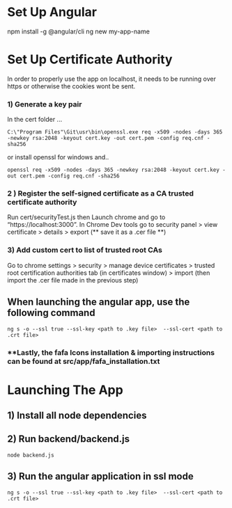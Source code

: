 
# Set Up Angular
npm install -g @angular/cli 
ng new my-app-name

# Set Up Certificate Authority
In order to properly use the app on localhost, it needs to be running over https or otherwise the cookies wont be sent.
### 1) Generate a key pair
In the cert folder ...
```
C:\"Program Files"\Git\usr\bin\openssl.exe req -x509 -nodes -days 365 -newkey rsa:2048 -keyout cert.key -out cert.pem -config req.cnf -sha256
```
or install openssl for windows and..
```
openssl req -x509 -nodes -days 365 -newkey rsa:2048 -keyout cert.key -out cert.pem -config req.cnf -sha256
```
### 2 ) Register the self-signed certificate as a CA trusted certificate authority
Run cert/securityTest.js then
Launch chrome and go to “https://localhost:3000”. 
In Chrome Dev tools go to security panel > view certificate > details > export  (** save it as a .cer file **) 

### 3) Add custom cert to list of trusted root CAs
Go to chrome settings > security > manage device certificates > trusted root certification authorities tab (in certificates window) > import (then import the .cer file made in the previous step)
 
## When launching the angular app, use the following command 
```
ng s -o --ssl true --ssl-key <path to .key file>  --ssl-cert <path to .crt file>
```

### **Lastly, the fafa Icons installation & importing instructions can be found at src/app/fafa_installation.txt





# Launching The App
## 1) Install all node dependencies 
## 2) Run backend/backend.js
```
node backend.js
```
## 3) Run the angular application in ssl mode
```
ng s -o --ssl true --ssl-key <path to .key file>  --ssl-cert <path to .crt file>

```
